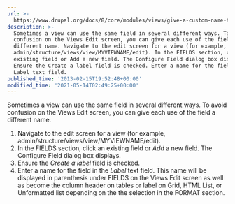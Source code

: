 ```yaml
---
url: >-
  https://www.drupal.org/docs/8/core/modules/views/give-a-custom-name-to-a-field-in-the-views-edit-screen
description: >-
  Sometimes a view can use the same field in several different ways. To avoid
  confusion on the Views Edit screen, you can give each use of the field a
  different name. Navigate to the edit screen for a view (for example,
  admin/structure/views/view/MYVIEWNAME/edit). In the FIELDS section, click an
  existing field or Add a new field. The Configure Field dialog box displays.
  Ensure the Create a label field is checked. Enter a name for the field in the
  Label text field.
published_time: '2013-02-15T19:52:48+00:00'
modified_time: '2021-05-14T02:49:25+00:00'
---
```

Sometimes a view can use the same field in several different ways. To avoid confusion on the Views Edit screen, you can give each use of the field a different name.

1. Navigate to the edit screen for a view (for example, admin/structure/views/view/MYVIEWNAME/edit).
2. In the FIELDS section, click an existing field or _Add_ a new field. The Configure Field dialog box displays.
3. Ensure the _Create a label_ field is checked.
4. Enter a name for the field in the _Label_ text field. This name will be displayed in parenthesis under FIELDS on the Views Edit screen as well as become the column header on tables or label on Grid, HTML List, or Unformatted list depending on the the selection in the FORMAT section.